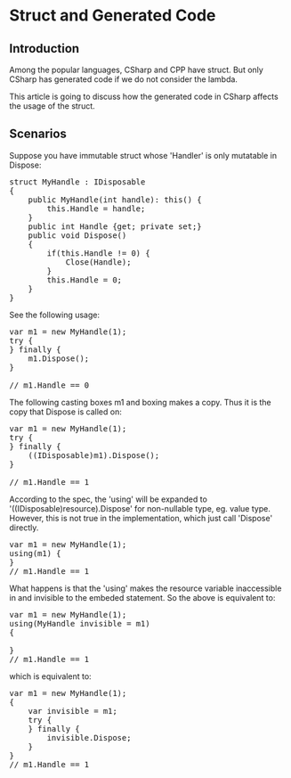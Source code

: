 # Struct and Generated Code

## Introduction

Among the popular languages, CSharp and CPP have struct. But only CSharp has
generated code if we do not consider the lambda.

This article is going to discuss how the generated code in CSharp affects the
usage of the struct.

## Scenarios

Suppose you have immutable struct whose 'Handler' is only mutatable in
Dispose:

<pre>
struct MyHandle : IDisposable
{
    public MyHandle(int handle): this() {
        this.Handle = handle;
    }
    public int Handle {get; private set;}
    public void Dispose()
    {
        if(this.Handle != 0) {
            Close(Handle);
        }
        this.Handle = 0;
    }
}
</pre>

See the following usage:

<pre>
var m1 = new MyHandle(1);
try {
} finally {
    m1.Dispose(); 
}

// m1.Handle == 0
</pre>

The following casting boxes m1 and boxing makes a copy. Thus it is the copy
that Dispose is called on:

<pre>
var m1 = new MyHandle(1);
try {
} finally {
    ((IDisposable)m1).Dispose(); 
}

// m1.Handle == 1
</pre>

According to the spec, the 'using' will be expanded to
'((IDisposable)resource).Dispose' for non-nullable type, eg. value type.
However, this is not true in the implementation, which just call 'Dispose'
directly.

<pre>
var m1 = new MyHandle(1);
using(m1) {
} 
// m1.Handle == 1
</pre>

What happens is that the 'using' makes the resource variable inaccessible in
and invisible to the embeded statement. So the above is equivalent to:

<pre>
var m1 = new MyHandle(1);
using(MyHandle invisible = m1)
{
    
}
// m1.Handle == 1
</pre>

which is equivalent to:

<pre>
var m1 = new MyHandle(1);
{
    var invisible = m1;
    try {
    } finally {
        invisible.Dispose;
    }
}
// m1.Handle == 1
</pre>

